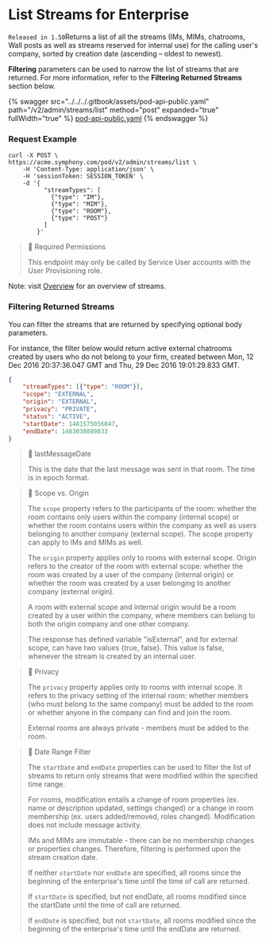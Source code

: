 # List Streams for Enterprise

`Released in 1.50`Returns a list of all the streams (IMs, MIMs, chatrooms, Wall posts as well as streams reserved for internal use) for the calling user's company, sorted by creation date (ascending – oldest to newest).&#x20;

**Filtering** parameters can be used to narrow the list of streams that are returned. For more information, refer to the **Filtering Returned Streams** section below.

{% swagger src="../../../.gitbook/assets/pod-api-public.yaml" path="/v2/admin/streams/list" method="post" expanded="true" fullWidth="true" %}
[pod-api-public.yaml](../../../.gitbook/assets/pod-api-public.yaml)
{% endswagger %}

### Request Example

```curl
curl -X POST \
https://acme.symphony.com/pod/v2/admin/streams/list \
    -H 'Content-Type: application/json' \ 
    -H 'sessionToken: SESSION_TOKEN' \ 
    -d '{
          "streamTypes": [
            {"type": "IM"},
            {"type": "MIM"},
            {"type": "ROOM"},
            {"type": "POST"}
          ]
        }'
```

> 🚧 Required Permissions
>
> This endpoint may only be called by Service User accounts with the User Provisioning role.

Note: visit [Overview](https://docs.developers.symphony.com/building-bots-on-symphony/datafeed/overview-of-streams) for an overview of streams.

### Filtering Returned Streams

You can filter the streams that are returned by specifying optional body parameters.

For instance, the filter below would return active external chatrooms created by users who do not belong to your firm, created between Mon, 12 Dec 2016 20:37:36.047 GMT and Thu, 29 Dec 2016 19:01:29.833 GMT.

```json
{
	"streamTypes": [{"type": "ROOM"}],
	"scope": "EXTERNAL",
	"origin": "EXTERNAL",
	"privacy": "PRIVATE",
	"status": "ACTIVE",
	"startDate": 1481575056047,
	"endDate": 1483038089833
}
```

> 📘 lastMessageDate
>
> This is the date that the last message was sent in that room. The time is in epoch format.

> 📘 Scope vs. Origin
>
> The `scope` property refers to the participants of the room: whether the room contains only users within the company (internal scope) or whether the room contains users within the company as well as users belonging to another company (external scope). The scope property can apply to IMs and MIMs as well.
>
> The `origin` property applies only to rooms with external scope. Origin refers to the creator of the room with external scope: whether the room was created by a user of the company (internal origin) or whether the room was created by a user belonging to another company (external origin).
>
> A room with external scope and internal origin would be a room created by a user within the company, where members can belong to both the origin company and one other company.
>
> The response has defined variable "isExternal", and for external scope, can have two values {true, false}. This value is false, whenever the stream is created by an internal user.

> 📘 Privacy
>
> The `privacy` property applies only to rooms with internal scope. It refers to the privacy setting of the internal room: whether members (who must belong to the same company) must be added to the room or whether anyone in the company can find and join the room.
>
> External rooms are always private - members must be added to the room.

> 📘 Date Range Filter
>
> The `startDate` and `endDate` properties can be used to filter the list of streams to return only streams that were modified within the specified time range.
>
> For rooms, modification entails a change of room properties (ex. name or description updated, settings changed) or a change in room membership (ex. users added/removed, roles changed). Modification does not include message activity.
>
> IMs and MIMs are immutable - there can be no membership changes or properties changes. Therefore, filtering is performed upon the stream creation date.
>
> If neither `startDate` nor `endDate` are specified, all rooms since the beginning of the enterprise's time until the time of call are returned.
>
> If `startDate` is specified, but not endDate, all rooms modified since the startDate until the time of call are returned.
>
> If `endDate` is specified, but not `startDate`, all rooms modified since the beginning of the enterprise's time until the endDate are returned.
